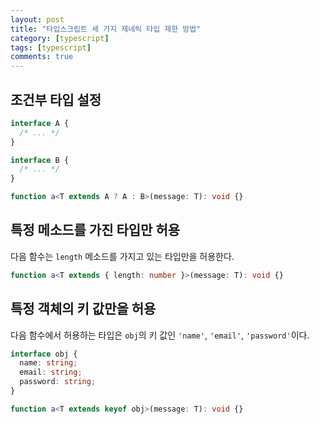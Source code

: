 ```yaml
---
layout: post
title: "타입스크립트 세 가지 제네릭 타입 제한 방법"
category: [typescript]
tags: [typescript]
comments: true
---
```


## 조건부 타입 설정

```ts
interface A {
  /* ... */
}

interface B {
  /* ... */
}

function a<T extends A ? A : B>(message: T): void {}
```

## 특정 메소드를 가진 타입만 허용

다음 함수는 `length` 메소드를 가지고 있는 타입만을 허용한다.

```ts
function a<T extends { length: number }>(message: T): void {}
```

## 특정 객체의 키 값만을 허용

다음 함수에서 허용하는 타입은 `obj`의 키 값인 `'name'`, `'email'`, `'password'`이다.

```ts
interface obj {
  name: string;
  email: string;
  password: string;
}

function a<T extends keyof obj>(message: T): void {}
```
